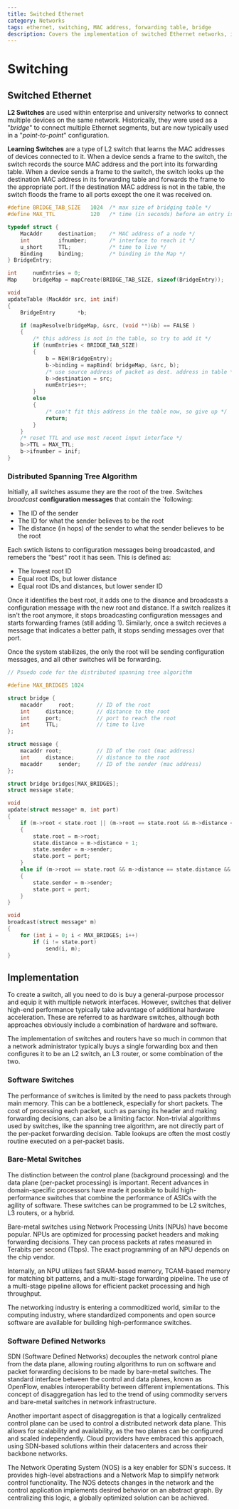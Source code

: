 ```yaml
---
title: Switched Ethernet
category: Networks
tags: ethernet, switching, MAC address, forwarding table, bridge
description: Covers the implementation of switched Ethernet networks, including the use of bridging tables for MAC address forwarding, the distributed spanning tree algorithm for network topology discovery, and different switch architectures such as software switches and bare-metal switches. Discusses software-defined networking as an approach to managing and configuring Ethernet switches programmatically.
---
```


# Switching

## Switched Ethernet

**L2 Switches** are used within enterprise and university networks to connect multiple devices on the same network. Historically, they were used as a "*bridge*" to connect multiple Ethernet segments, but are now typically used in a "*point-to-point*" configuration.

**Learning Switches** are a type of L2 switch that learns the MAC addresses of devices connected to it. When a device sends a frame to the switch, the switch records the source MAC address and the port into its forwarding table. When a device sends a frame to the switch, the switch looks up the destination MAC address in its forwarding table and forwards the frame to the appropriate port. If the destination MAC address is not in the table, the switch floods the frame to all ports except the one it was received on.

```c
#define BRIDGE_TAB_SIZE   1024  /* max size of bridging table */
#define MAX_TTL           120   /* time (in seconds) before an entry is flushed */

typedef struct {
    MacAddr     destination;    /* MAC address of a node */
    int         ifnumber;       /* interface to reach it */
    u_short     TTL;            /* time to live */
    Binding     binding;        /* binding in the Map */
} BridgeEntry;

int     numEntries = 0;
Map     bridgeMap = mapCreate(BRIDGE_TAB_SIZE, sizeof(BridgeEntry));

void
updateTable (MacAddr src, int inif)
{
    BridgeEntry       *b;

    if (mapResolve(bridgeMap, &src, (void **)&b) == FALSE )
    {
        /* this address is not in the table, so try to add it */
        if (numEntries < BRIDGE_TAB_SIZE)
        {
            b = NEW(BridgeEntry);
            b->binding = mapBind( bridgeMap, &src, b);
            /* use source address of packet as dest. address in table */
            b->destination = src;
            numEntries++;
        }
        else
        {
            /* can't fit this address in the table now, so give up */
            return;
        }
    }
    /* reset TTL and use most recent input interface */
    b->TTL = MAX_TTL;
    b->ifnumber = inif;
}
```

### Distributed Spanning Tree Algorithm

Initially, all switches assume they are the root of the tree. Switches *broadcast* **configuration messages** that contain the `following:

- The ID of the sender
- The ID for what the sender believes to be the root
- The distance (in hops) of the sender to what the sender believes to be the root

Each swtich listens to configuration messages being broadcasted, and remebers the "best" root it has seen. This is defined as:

- The lowest root ID
- Equal root IDs, but lower distance
- Equal root IDs and distances, but lower sender ID

Once it identifies the best root, it adds one to the disance and broadcasts a configuration message with the new root and distance. If a switch realizes it isn't the root anymore, it stops broadcasting configuration messages and starts forwarding frames (still adding 1). Similarly, once a switch recieves a message that indicates a better path, it stops sending messages over that port.

Once the system stabilizes, the only the root will be sending configuration messages, and all other switches will be forwarding.

```c
// Psuedo code for the distributed spanning tree algorithm

#define MAX_BRIDGES 1024

struct bridge {
    macaddr     root;       // ID of the root
    int     distance;       // distance to the root
    int     port;           // port to reach the root
    int     TTL;            // time to live
};

struct message {
    macaddr root;           // ID of the root (mac address)
    int     distance;       // distance to the root
    macaddr     sender;     // ID of the sender (mac address)
};

struct bridge bridges[MAX_BRIDGES];
struct message state;

void
update(struct message* m, int port)
{
    if (m->root < state.root || (m->root == state.root && m->distance < state.distance))
    {
        state.root = m->root;
        state.distance = m->distance + 1;
        state.sender = m->sender;
        state.port = port;
    }
    else if (m->root == state.root && m->distance == state.distance && m->sender < state.sender)
    {
        state.sender = m->sender;
        state.port = port;
    }
}

void
broadcast(struct message* m)
{
    for (int i = 0; i < MAX_BRIDGES; i++)
        if (i != state.port)
            send(i, m);
}
```



## Implementation

To create a switch, all you need to do is buy a general-purpose processor and equip it with multiple network interfaces. However, switches that deliver high-end performance typically take advantage of additional hardware acceleration. These are referred to as hardware switches, although both approaches obviously include a combination of hardware and software.

The implementation of switches and routers have so much in common that a network administrator typically buys a single forwarding box and then configures it to be an L2 switch, an L3 router, or some combination of the two.

### Software Switches

The performance of switches is limited by the need to pass packets through main memory. This can be a bottleneck, especially for short packets. The cost of processing each packet, such as parsing its header and making forwarding decisions, can also be a limiting factor. Non-trivial algorithms used by switches, like the spanning tree algorithm, are not directly part of the per-packet forwarding decision. Table lookups are often the most costly routine executed on a per-packet basis.

### Bare-Metal Switches

The distinction between the control plane (background processing) and the data plane (per-packet processing) is important. Recent advances in domain-specific processors have made it possible to build high-performance switches that combine the performance of ASICs with the agility of software. These switches can be programmed to be L2 switches, L3 routers, or a hybrid.

Bare-metal switches using Network Processing Units (NPUs) have become popular. NPUs are optimized for processing packet headers and making forwarding decisions. They can process packets at rates measured in Terabits per second (Tbps). The exact programming of an NPU depends on the chip vendor.

Internally, an NPU utilizes fast SRAM-based memory, TCAM-based memory for matching bit patterns, and a multi-stage forwarding pipeline. The use of a multi-stage pipeline allows for efficient packet processing and high throughput.

The networking industry is entering a commoditized world, similar to the computing industry, where standardized components and open source software are available for building high-performance switches.

### Software Defined Networks

SDN (Software Defined Networks) decouples the network control plane from the data plane, allowing routing algorithms to run on software and packet forwarding decisions to be made by bare-metal switches. The standard interface between the control and data planes, known as OpenFlow, enables interoperability between different implementations. This concept of disaggregation has led to the trend of using commodity servers and bare-metal switches in network infrastructure.

Another important aspect of disaggregation is that a logically centralized control plane can be used to control a distributed network data plane. This allows for scalability and availability, as the two planes can be configured and scaled independently. Cloud providers have embraced this approach, using SDN-based solutions within their datacenters and across their backbone networks.

The Network Operating System (NOS) is a key enabler for SDN's success. It provides high-level abstractions and a Network Map to simplify network control functionality. The NOS detects changes in the network and the control application implements desired behavior on an abstract graph. By centralizing this logic, a globally optimized solution can be achieved.